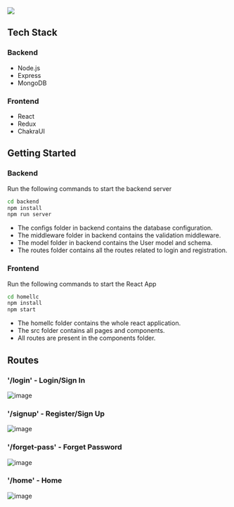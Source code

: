 <img src='https://www.home.llc/guide/nikfiles/uploads/2021/07/homellc-Logo.png' />

## Tech Stack

### Backend
<ul>
<li>Node.js</li>
<li>Express</li>
<li>MongoDB</li>
</ul>

### Frontend
<ul>
<li>React</li>
<li>Redux</li>
<li>ChakraUI</li>
</ul>

## Getting Started


### Backend


Run the following commands to start the backend server
```sh 
cd backend
npm install
npm run server
```
* The configs folder in backend contains the database configuration.
* The middleware folder in backend contains the validation middleware.
* The model folder in backend contains the User model and schema.
* The routes folder contains all the routes related to login and registration.

### Frontend

Run the following commands to start the React App
```sh
cd homellc
npm install
npm start
```
* The homellc folder contains the whole react application.
* The src folder contains all pages and components.
* All routes are present in the components folder.

## Routes

### '/login' - Login/Sign In
![image](https://user-images.githubusercontent.com/91782650/222635475-9a6d7236-1e58-407d-9578-6a811792f711.jpg)


### '/signup' - Register/Sign Up
![image](https://user-images.githubusercontent.com/91782650/222665006-9ed586fe-b9ac-4bf7-a737-071b37f3c3e6.jpg)

### '/forget-pass' - Forget Password
![image](https://user-images.githubusercontent.com/91782650/222665503-b4dd35de-5f42-4be7-85d3-093f2b506cea.jpg)

### '/home' - Home
![image](https://user-images.githubusercontent.com/91782650/222666021-9e49f0dd-2bb2-4dfc-9f33-ab515e680612.jpg)
